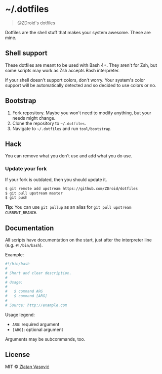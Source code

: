 # ~/.dotfiles

> @ZDroid's dotfiles

Dotfiles are the shell stuff that makes your system awesome. These are mine.

## Shell support

These dotfiles are meant to be used with Bash 4+. They aren't for Zsh, but some
scripts may work as Zsh accepts Bash interpreter.

If your shell doesn't support colors, don't worry. Your system's color support
will be automatically detected and so decided to use colors or no.

## Bootstrap

1. Fork repository. Maybe you won't need to modify anything, but your needs
might change.
2. Clone the repository to `~/.dotfiles`.
3. Navigate to `~/.dotfiles` and run `tool/bootstrap`.

## Hack

You can remove what you don't use and add what you do use.

### Update your fork

If your fork is outdated, then you should update it.

```bash
$ git remote add upstream https://github.com/ZDroid/dotfiles
$ git pull upstream master
$ git push
```

**Tip:** You can use `git pullup` as an alias for
`git pull upstream CURRENT_BRANCH`.

## Documentation

All scripts have documentation on the start, just after the interpreter line
(e.g. `#!/bin/bash`).

Example:

```bash
#!/bin/bash
#
# Short and clear description.
#
# Usage:
#
#   $ command ARG
#   $ command [ARG]
#
# Source: http://example.com
```

Usage legend:

- `ARG`: required argument
- `[ARG]`: optional argument

Arguments may be subcommands, too.

## License

MIT &copy; [Zlatan Vasović](https://github.com/ZDroid)

